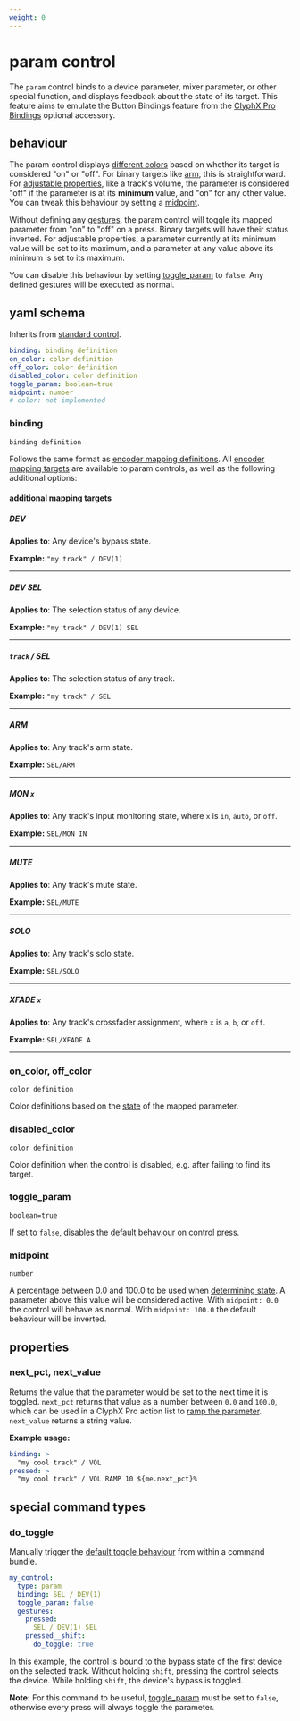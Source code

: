 ```yaml
---
weight: 0
---
```

# param control

The `param` control binds to a device parameter, mixer parameter, or other special function, and displays feedback about the state of its target.
This feature aims to emulate the Button Bindings feature from the [ClyphX Pro Bindings](https://www.cxpman.com/manual/optional-accessories/#clyphx-pro-bindings) optional accessory.

## behaviour

The param control displays [different colors](#on_color-off_color) based on whether its target is considered "on" or "off".
For binary targets like [arm](#arm), this is straightforward.
For [adjustable properties](https://www.cxpman.com/manual/general-action-information/#multiple-devices), like a track's volume, the parameter is considered "off" if the parameter is at its **minimum** value, and "on" for any other value.
You can tweak this behaviour by setting a [midpoint](#midpoint).

Without defining any [gestures](../command.md#gestures), the param control will toggle its mapped parameter from "on" to "off" on a press.
Binary targets will have their status inverted.
For adjustable properties, a parameter currently at its minimum value will be set to its maximum, and a parameter at any value above its minimum is set to its maximum.

You can disable this behaviour by setting [toggle_param](#toggle_param) to `false`.
Any defined gestures will be executed as normal.

## yaml schema

Inherits from [standard control](standard.md#yaml-schema).

```yaml
binding: binding definition
on_color: color definition
off_color: color definition
disabled_color: color definition
toggle_param: boolean=true
midpoint: number
# color: not implemented
```

### binding
`binding definition`

Follows the same format as [encoder mapping definitions](../encoder.md#configuration).
All [encoder mapping targets](../encoder.md#mapping-targets) are available to param controls, as well as the following additional options:

#### additional mapping targets

##### DEV

**Applies to**: Any device's bypass state.

**Example:** `"my track" / DEV(1)`

---

##### DEV SEL

**Applies to**: The selection status of any device.

**Example:** `"my track" / DEV(1) SEL`

___

##### `track` / SEL

**Applies to**: The selection status of any track.

**Example:** `"my track" / SEL`

---

##### ARM

**Applies to**: Any track's arm state.

**Example:** `SEL/ARM`

---

##### MON `x`

**Applies to**: Any track's input monitoring state, where `x` is `in`, `auto`, or `off`.

**Example:** `SEL/MON IN`

---

##### MUTE

**Applies to**: Any track's mute state.

**Example:** `SEL/MUTE`

---

##### SOLO

**Applies to**: Any track's solo state.

**Example:** `SEL/SOLO`

---

##### XFADE `x`

**Applies to**: Any track's crossfader assignment, where `x` is `a`, `b`, or `off`.

**Example:** `SEL/XFADE A`

---


### on_color, off_color
`color definition`

Color definitions based on the [state](#behaviour) of the mapped parameter.

### disabled_color
`color definition`

Color definition when the control is disabled, e.g. after failing to find its target.

### toggle_param
`boolean=true`

If set to `false`, disables the [default behaviour](#behaviour) on control press.

### midpoint
`number`

A percentage between 0.0 and 100.0 to be used when [determining state](#behaviour).
A parameter above this value will be considered active.
With `midpoint: 0.0` the control will behave as normal.
With `midpoint: 100.0` the default behaviour will be inverted.


## properties

### next_pct, next_value

Returns the value that the parameter would be set to the next time it is toggled.
`next_pct` returns that value as a number between `0.0` and `100.0`, which can be used in a ClyphX Pro action list to [ramp the parameter](https://www.cxpman.com/manual/general-action-information/#ramping-parameters).
`next_value` returns a string value.

**Example usage:**
```yaml
binding: >
  "my cool track" / VOL
pressed: >
  "my cool track" / VOL RAMP 10 ${me.next_pct}% 
```

## special command types

### do_toggle

Manually trigger the [default toggle behaviour](#behaviour) from within a command bundle.

```yaml hl_lines="4 9"
my_control:
  type: param
  binding: SEL / DEV(1)
  toggle_param: false
  gestures:
    pressed:
      SEL / DEV(1) SEL
    pressed__shift:
      do_toggle: true
```

In this example, the control is bound to the bypass state of the first device on the selected track.
Without holding `shift`, pressing the control selects the device.
While holding `shift`, the device's bypass is toggled.

**Note:** For this command to be useful, [toggle_param](#toggle_param) must be set to `false`, otherwise every press will always toggle the parameter.
